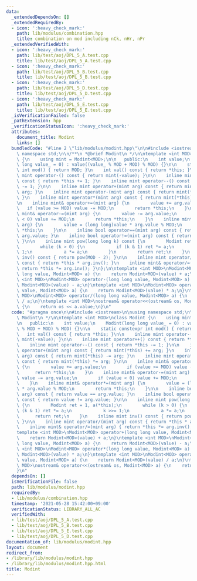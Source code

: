 ```yaml
---
data:
  _extendedDependsOn: []
  _extendedRequiredBy:
  - icon: ':heavy_check_mark:'
    path: lib/modulus/combination.hpp
    title: combination on mod including nCk, nHr, nPr
  _extendedVerifiedWith:
  - icon: ':heavy_check_mark:'
    path: lib/test/aoj/DPL_5_A.test.cpp
    title: lib/test/aoj/DPL_5_A.test.cpp
  - icon: ':heavy_check_mark:'
    path: lib/test/aoj/DPL_5_B.test.cpp
    title: lib/test/aoj/DPL_5_B.test.cpp
  - icon: ':heavy_check_mark:'
    path: lib/test/aoj/DPL_5_D.test.cpp
    title: lib/test/aoj/DPL_5_D.test.cpp
  - icon: ':heavy_check_mark:'
    path: lib/test/aoj/DPL_5_E.test.cpp
    title: lib/test/aoj/DPL_5_E.test.cpp
  _isVerificationFailed: false
  _pathExtension: hpp
  _verificationStatusIcon: ':heavy_check_mark:'
  attributes:
    document_title: Modint
    links: []
  bundledCode: "#line 2 \"lib/modulus/modint.hpp\"\n\n#include <iostream>\n\nusing\
    \ namespace std;\n\n/**\n *@brief Modint\n */\n\ntemplate <int MOD>\nclass Modint\
    \ {\n    using mint = Modint<MOD>;\n\n   public:\n    int value;\n    Modint(long\
    \ long value_ = 0) : value((value_ % MOD + MOD) % MOD) {}\n\n    static constexpr\
    \ int mod() { return MOD; }\n    int val() const { return *this; }\n\n    inline\
    \ mint operator-() const { return mint(-value); }\n\n    inline mint operator++()\
    \ const { return *this += 1; }\n    inline mint operator--() const { return *this\
    \ -= 1; }\n\n    inline mint operator+(mint arg) const { return mint(*this) +=\
    \ arg; }\n    inline mint operator-(mint arg) const { return mint(*this) -= arg;\
    \ }\n    inline mint operator*(mint arg) const { return mint(*this) *= arg; }\n\
    \n    inline mint& operator+=(mint arg) {\n        value += arg.value;\n     \
    \   if (value >= MOD) value -= MOD;\n        return *this;\n    }\n    inline\
    \ mint& operator-=(mint arg) {\n        value -= arg.value;\n        if (value\
    \ < 0) value += MOD;\n        return *this;\n    }\n    inline mint& operator*=(mint\
    \ arg) {\n        value = (long long)value * arg.value % MOD;\n        return\
    \ *this;\n    }\n\n    inline bool operator==(mint arg) const { return value ==\
    \ arg.value; }\n    inline bool operator!=(mint arg) const { return value != arg.value;\
    \ }\n\n    inline mint pow(long long k) const {\n        Modint ret = 1, a(*this);\n\
    \        while (k > 0) {\n            if (k & 1) ret *= a;\n            k >>=\
    \ 1;\n            a *= a;\n        }\n        return ret;\n    }\n    inline mint\
    \ inv() const { return pow(MOD - 2); }\n\n    inline mint operator/(mint arg)\
    \ const { return *this * arg.inv(); }\n    inline mint& operator/=(mint arg) {\
    \ return *this *= arg.inv(); }\n};\n\ntemplate <int MOD>\nModint<MOD> operator+(long\
    \ long value, Modint<MOD> a) {\n    return Modint<MOD>(value) + a;\n}\ntemplate\
    \ <int MOD>\nModint<MOD> operator-(long long value, Modint<MOD> a) {\n    return\
    \ Modint<MOD>(value) - a;\n}\ntemplate <int MOD>\nModint<MOD> operator*(long long\
    \ value, Modint<MOD> a) {\n    return Modint<MOD>(value) * a;\n}\ntemplate <int\
    \ MOD>\nModint<MOD> operator/(long long value, Modint<MOD> a) {\n    return Modint<MOD>(value)\
    \ / a;\n}\ntemplate <int MOD>\nostream& operator<<(ostream& os, Modint<MOD> a)\
    \ {\n    return os << a.value;\n}\n"
  code: "#pragma once\n\n#include <iostream>\n\nusing namespace std;\n\n/**\n *@brief\
    \ Modint\n */\n\ntemplate <int MOD>\nclass Modint {\n    using mint = Modint<MOD>;\n\
    \n   public:\n    int value;\n    Modint(long long value_ = 0) : value((value_\
    \ % MOD + MOD) % MOD) {}\n\n    static constexpr int mod() { return MOD; }\n \
    \   int val() const { return *this; }\n\n    inline mint operator-() const { return\
    \ mint(-value); }\n\n    inline mint operator++() const { return *this += 1; }\n\
    \    inline mint operator--() const { return *this -= 1; }\n\n    inline mint\
    \ operator+(mint arg) const { return mint(*this) += arg; }\n    inline mint operator-(mint\
    \ arg) const { return mint(*this) -= arg; }\n    inline mint operator*(mint arg)\
    \ const { return mint(*this) *= arg; }\n\n    inline mint& operator+=(mint arg)\
    \ {\n        value += arg.value;\n        if (value >= MOD) value -= MOD;\n  \
    \      return *this;\n    }\n    inline mint& operator-=(mint arg) {\n       \
    \ value -= arg.value;\n        if (value < 0) value += MOD;\n        return *this;\n\
    \    }\n    inline mint& operator*=(mint arg) {\n        value = (long long)value\
    \ * arg.value % MOD;\n        return *this;\n    }\n\n    inline bool operator==(mint\
    \ arg) const { return value == arg.value; }\n    inline bool operator!=(mint arg)\
    \ const { return value != arg.value; }\n\n    inline mint pow(long long k) const\
    \ {\n        Modint ret = 1, a(*this);\n        while (k > 0) {\n            if\
    \ (k & 1) ret *= a;\n            k >>= 1;\n            a *= a;\n        }\n  \
    \      return ret;\n    }\n    inline mint inv() const { return pow(MOD - 2);\
    \ }\n\n    inline mint operator/(mint arg) const { return *this * arg.inv(); }\n\
    \    inline mint& operator/=(mint arg) { return *this *= arg.inv(); }\n};\n\n\
    template <int MOD>\nModint<MOD> operator+(long long value, Modint<MOD> a) {\n\
    \    return Modint<MOD>(value) + a;\n}\ntemplate <int MOD>\nModint<MOD> operator-(long\
    \ long value, Modint<MOD> a) {\n    return Modint<MOD>(value) - a;\n}\ntemplate\
    \ <int MOD>\nModint<MOD> operator*(long long value, Modint<MOD> a) {\n    return\
    \ Modint<MOD>(value) * a;\n}\ntemplate <int MOD>\nModint<MOD> operator/(long long\
    \ value, Modint<MOD> a) {\n    return Modint<MOD>(value) / a;\n}\ntemplate <int\
    \ MOD>\nostream& operator<<(ostream& os, Modint<MOD> a) {\n    return os << a.value;\n\
    }\n"
  dependsOn: []
  isVerificationFile: false
  path: lib/modulus/modint.hpp
  requiredBy:
  - lib/modulus/combination.hpp
  timestamp: '2021-05-28 15:42:00+09:00'
  verificationStatus: LIBRARY_ALL_AC
  verifiedWith:
  - lib/test/aoj/DPL_5_A.test.cpp
  - lib/test/aoj/DPL_5_B.test.cpp
  - lib/test/aoj/DPL_5_E.test.cpp
  - lib/test/aoj/DPL_5_D.test.cpp
documentation_of: lib/modulus/modint.hpp
layout: document
redirect_from:
- /library/lib/modulus/modint.hpp
- /library/lib/modulus/modint.hpp.html
title: Modint
---
```

